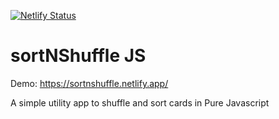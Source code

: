 [![Netlify Status](https://api.netlify.com/api/v1/badges/60a40918-59ff-44aa-bf4b-47a2ccf603de/deploy-status)](https://app.netlify.com/sites/sortnshuffle/deploys)

# sortNShuffle JS

Demo: https://sortnshuffle.netlify.app/

A simple utility app to shuffle and sort cards in Pure Javascript
